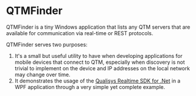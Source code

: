 # QTMFinder

QTMFinder is a tiny Windows application that lists any QTM servers that are available for communication via real-time or REST protocols.

QTMFinder serves two purposes:

1) It's a small but useful utility to have when developing applications for mobile devices that connect to QTM, especially when discovery is not trivial to implement on the device and IP addresses on the local network may change over time.
2) It demonstrates the usage of the [Qualisys Realtime SDK for .Net](https://github.com/qualisys/RTClientSDK.Net) in a WPF application through a very simple yet complete example.
